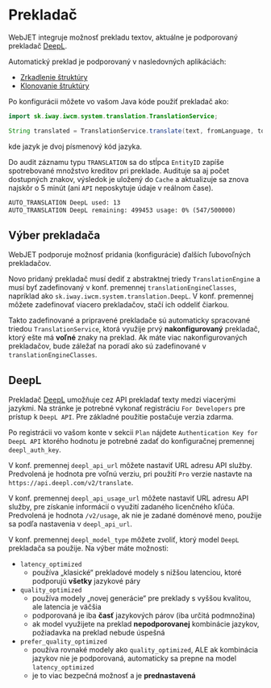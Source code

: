 # Prekladač

WebJET integruje možnosť prekladu textov, aktuálne je podporovaný prekladač [DeepL](https://www.deepl.com/).

Automatický preklad je podporovaný v nasledovných aplikáciách:

- [Zrkadlenie štruktúry](../../redactor/apps/docmirroring/README.md)
- [Klonovanie štruktúry](../../redactor/apps/clone-structure/README.md)

Po konfigurácii môžete vo vašom Java kóde použiť prekladač ako:

```java
import sk.iway.iwcm.system.translation.TranslationService;

String translated = TranslationService.translate(text, fromLanguage, toLanguage);
```

kde jazyk je dvoj písmenový kód jazyka.

Do audit záznamu typu `TRANSLATION` sa do stĺpca `EntityID` zapíše spotrebované množstvo kreditov pri preklade. Audituje sa aj počet dostupných znakov, výsledok je uložený do `Cache` a aktualizuje sa znova najskôr o 5 minút (ani `API` neposkytuje údaje v reálnom čase).

```txt
AUTO_TRANSLATION DeepL used: 13
AUTO_TRANSLATION DeepL remaining: 499453 usage: 0% (547/500000)
```

## Výber prekladača

WebJET podporuje možnosť pridania (konfigurácie) ďalších ľubovoľných prekladačov.

Novo pridaný prekladač musí dediť z abstraktnej triedy `TranslationEngine` a musí byť zadefinovaný v konf. premennej `translationEngineClasses`, napríklad ako `sk.iway.iwcm.system.translation.DeepL`. V konf. premennej môžete zadefinovať viacero prekladačov, stačí ich oddeliť čiarkou.

Takto zadefinované a pripravené prekladače sú automaticky spracované triedou `TranslationService`, ktorá využije prvý **nakonfigurovaný** prekladač, ktorý ešte má **voľné** znaky na preklad. Ak máte viac nakonfigurovaných prekladačov, bude záležať na poradí ako sú zadefinované v `translationEngineClasses`.

## DeepL

Prekladač [DeepL](https://www.deepl.com/) umožňuje cez API prekladať texty medzi viacerými jazykmi. Na stránke je potrebné vykonať registráciu ```For Developers``` pre prístup k ```DeepL API```. Pre základné použitie postačuje verzia zdarma.

Po registrácii vo vašom konte v sekcii ```Plan``` nájdete ```Authentication Key for DeepL API``` ktorého hodnotu je potrebné zadať do konfiguračnej premennej ```deepl_auth_key```.

V konf. premennej `deepl_api_url` môžete nastaviť URL adresu API služby. Predvolená je hodnota pre voľnú verziu, pri použití `Pro` verzie nastavte na `https://api.deepl.com/v2/translate`.

V konf. premennej `deepl_api_usage_url` môžete nastaviť URL adresu API služby, pre získanie informácií o využití zadaného licenčného kľúča. Predvolená je hodnota `/v2/usage`, ak nie je zadané doménové meno, použije sa podľa nastavenia v `deepl_api_url`.

V konf. premennej `deepl_model_type` môžete zvoliť, ktorý model `DeepL` prekladača sa použije. Na výber máte možnosti:

- `latency_optimized`
  - používa „klasické“ prekladové modely s nižšou latenciou, ktoré podporujú **všetky** jazykové páry
- `quality_optimized`
  - používa modely „novej generácie“ pre preklady s vyššou kvalitou, ale latencia je väčšia
  - podporovaná je iba **časť** jazykových párov (iba určitá podmnožina)
  - ak model využijete na preklad **nepodporovanej** kombinácie jazykov, požiadavka na preklad nebude úspešná
- `prefer_quality_optimized`
  - používa rovnaké modely ako `quality_optimized`, ALE ak kombinácia jazykov nie je podporovaná, automaticky sa prepne na model `latency_optimized`
  - je to viac bezpečná možnosť a je **prednastavená**